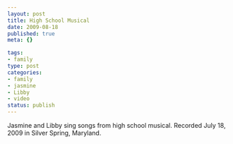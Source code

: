 ```yaml
--- 
layout: post
title: High School Musical
date: 2009-08-18
published: true
meta: {}

tags: 
- family
type: post
categories: 
- family
- jasmine
- Libby
- video
status: publish
---
```

Jasmine and Libby sing songs from high school musical.  Recorded July 18, 2009 in Silver Spring, Maryland.
